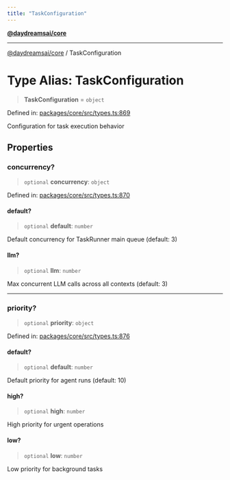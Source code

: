 ```yaml
---
title: "TaskConfiguration"
---
```


[**@daydreamsai/core**](./api-reference.md)

***

[@daydreamsai/core](./api-reference.md) / TaskConfiguration

# Type Alias: TaskConfiguration

> **TaskConfiguration** = `object`

Defined in: [packages/core/src/types.ts:869](https://github.com/dojoengine/daydreams/blob/95678f46ea3908883ec80d853a28c9f23ca4f5c2/packages/core/src/types.ts#L869)

Configuration for task execution behavior

## Properties

### concurrency?

> `optional` **concurrency**: `object`

Defined in: [packages/core/src/types.ts:870](https://github.com/dojoengine/daydreams/blob/95678f46ea3908883ec80d853a28c9f23ca4f5c2/packages/core/src/types.ts#L870)

#### default?

> `optional` **default**: `number`

Default concurrency for TaskRunner main queue (default: 3)

#### llm?

> `optional` **llm**: `number`

Max concurrent LLM calls across all contexts (default: 3)

***

### priority?

> `optional` **priority**: `object`

Defined in: [packages/core/src/types.ts:876](https://github.com/dojoengine/daydreams/blob/95678f46ea3908883ec80d853a28c9f23ca4f5c2/packages/core/src/types.ts#L876)

#### default?

> `optional` **default**: `number`

Default priority for agent runs (default: 10)

#### high?

> `optional` **high**: `number`

High priority for urgent operations

#### low?

> `optional` **low**: `number`

Low priority for background tasks
